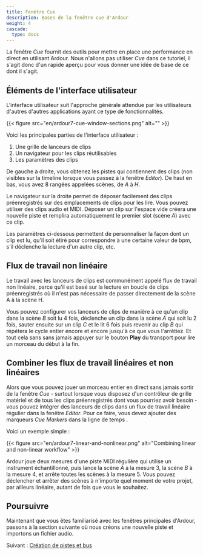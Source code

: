 ```yaml
---
title: Fenêtre Cue
description: Bases de la fenêtre cue d'Ardour
weight: 4
cascade:
  type: docs
---
```


La fenêtre _Cue_ fournit des outils pour mettre en place une performance en direct en utilisant Ardour. Nous n'allons pas utiliser _Cue_ dans ce tutoriel, il s'agit donc d'un rapide aperçu pour vous donner une idée de base de ce dont il s'agit.

## Éléments de l'interface utilisateur

L'interface utilisateur suit l'approche générale attendue par les utilisateurs d'autres d'autres applications ayant ce type de fonctionnalités.

{{< figure src="en/ardour7-cue-window-sections.png" alt="" >}}

Voici les principales parties de l'interface utilisateur :

1. Une grille de lanceurs de clips
2. Un navigateur pour les clips réutilisables
3. Les paramètres des clips

De gauche à droite, vous obtenez les pistes qui contiennent des clips (non visibles sur la timeline lorsque vous passez à la fenêtre _Editor_). De haut en bas, vous avez 8 rangées appelées scènes, de _A_ à _H_.

Le navigateur sur la droite permet de déposer facilement des clips préenregistrés sur des emplacements de clips pour les lire. Vous pouvez utiliser des clips audio et MIDI. Déposer un clip sur l'espace vide créera une nouvelle piste et remplira automatiquement le premier slot (scène _A_) avec ce clip.

Les paramètres ci-dessous permettent de personnaliser la façon dont un clip est lu, qu'il soit étiré pour correspondre à une certaine valeur de bpm, s'il déclenche la lecture d'un autre clip, etc.

## Flux de travail non linéaire

Le travail avec les lanceurs de clips est communément appelé flux de travail non linéaire, parce qu'il est basé sur la lecture en boucle de clips préenregistrés où il n'est pas nécessaire de passer directement de la scène A à la scène H.

Vous pouvez configurer vos lanceurs de clips de manière à ce qu'un clip dans la scène _B_ soit lu 4 fois, déclenche un clip dans la scène _A_ qui soit lu 2 fois, sauter ensuite sur un clip _C_ et le lit 6 fois puis revenir au clip _B_ qui répétera le cycle entier encore et encore jusqu'à ce que vous l'arrêtiez. Et tout cela sans sans jamais appuyer sur le bouton **Play** du transport pour lire un morceau du début à la fin.

## Combiner les flux de travail linéaires et non linéaires

Alors que vous pouvez jouer un morceau entier en direct sans jamais sortir de la fenêtre _Cue_ - surtout lorsque vous disposez d'un contrôleur de grille matériel et de tous les clips préenregistrés dont vous pourriez avoir besoin - vous pouvez intégrer des lanceurs de clips dans un flux de travail linéaire régulier dans la fenêtre _Editor_. Pour ce faire, vous devez ajouter des marqueurs _Cue Markers_ dans la ligne de temps .

Voici un exemple simple :

{{< figure src="en/ardour7-linear-and-nonlinear.png" alt="Combining linear and non-linear workflow" >}}

Ardour joue deux mesures d'une piste MIDI régulière qui utilise un instrument échantillonné, puis lance la scène _A_ à la mesure 3, la scène _B_ à la mesure 4, et arrête toutes les scènes à la mesure 5. Vous pouvez déclencher et arrêter des scènes à n'importe quel moment de votre projet, par ailleurs linéaire, autant de fois que vous le souhaitez.

## Poursuivre

Maintenant que vous êtes familiarisé avec les fenêtres principales d'Ardour, passons à la section suivante où nous créons une nouvelle piste et importons un fichier audio.

Suivant : [Création de pistes et bus](../../creating-tracks-and-busses)